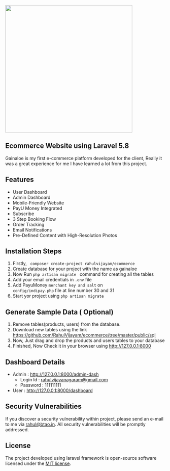 <p align="left"><img src="https://rahul.btao.in/wp-content/uploads/2021/09/F_Image.jpg" width="400"></p>

 

## Ecommerce Website using Laravel 5.8 

Gainaloe is my first e-commerce platform developed for the client, Really it was a great experience for me I have learned a lot from this project.
## Features
- User Dashboard 
- Admin Dashboard 
- Mobile-Friendly Website
- PayU Money Integrated
- Subscribe 
- 3 Step Booking Flow
- Order Tracking 
- Email Notifications
- Pre-Defined Content with High-Resolution Photos 

## Installation Steps 

1. Firstly, <code> composer create-project rahulvijayam/ecommerce </code>
2. Create database for  your project with the name as gainaloe
3. Now Run <code>php artisan migrate </code> command for creating all the tables 
4. Add your email credentials in <code>.env</code> file
5. Add PayuMoney <code>merchant key and salt</code> on <code> config/indipay.php</code> file at line number 30 and 31
6. Start yor project using <code>php artisan migrate</code>

## Generate Sample Data ( Optional)
1. Remove tables(products, users) from the  database.
2. Download new tables  using the link https://github.com/RahulVijayam/ecommerce/tree/master/public/sql
3. Now, Just drag and drop the products and users tables to your database
4. Finished, Now Check it in your browser using http://127.0.0.1:8000

## Dashboard Details
- Admin : http://127.0.0.1:8000/admin-dash
    -   Login Id : rahulvijayanagaram@gmail.com
    -   Password : 111111111
- User  : http://127.0.0.1:8000/dashboard 


## Security Vulnerabilities

If you discover a security vulnerability within project, please send an e-mail to me via [rahul@btao.in](mailto:rahul@btao.in). All security vulnerabilities will be promptly addressed.

## License

The project developed using laravel framework is open-source software licensed under the [MIT license](https://opensource.org/licenses/MIT).

